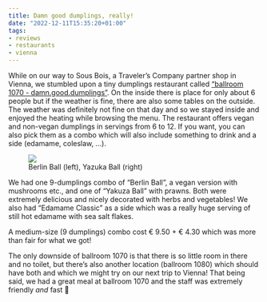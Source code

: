 ```yaml
---
title: Damn good dumplings, really!
date: "2022-12-11T15:35:20+01:00"
tags:
- reviews
- restaurants
- vienna
---
```


While on our way to Sous Bois, a Traveler’s Company partner shop in Vienna, we stumbled upon a tiny dumplings restaurant called [“ballroom 1070 - damn.good.dumplings”](https://www.damngooddumplings.at/). On the inside there is place for only about 6 people but if the weather is fine, there are also some tables on the outside. The weather was definitely not fine on that day and so we stayed inside and enjoyed the heating while browsing the menu. The restaurant offers vegan and non-vegan dumplings in servings from 6 to 12. If you want, you can also pick them as a combo which will also include something to drink and a side (edamame, coleslaw, …). 

<figure><img src="https://zerokspot.com/api/photos/2022/12/11/IMG_7636.jpeg?profile=1024"><figcaption>Berlin Ball (left), Yazuka Ball (right)</figcaption></figure>

We had one 9-dumplings combo of “Berlin Ball”, a vegan version with mushrooms etc., and one of “Yakuza Ball” with prawns. Both were extremely delicious and nicely decorated with herbs and vegetables! We also had “Edamame Classic” as a side which was a really huge serving of still hot edamame with sea salt flakes. 

A medium-size (9 dumplings) combo cost € 9.50 + € 4.30 which was more than fair for what we got!

The only downside of ballroom 1070 is that there is so little room in there and no toilet, but there’s also another location (ballroom 1080) which should have both and which we might try on our next trip to Vienna! That being said, we had a great meal at ballroom 1070 and the staff was extremely friendly *and* fast 🙂
